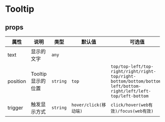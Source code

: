 # Tooltip

## props

| 属性     | 说明              | 类型     | 默认值                | 可选值                                                       |
| -------- | ----------------- | -------- | --------------------- | ------------------------------------------------------------ |
| text     | 显示的文字        | `any`    | ` `                   |                                                              |
| position | Tooltip显示的位置 | `string` | `top`                 | `top/top-left/top-right/right/right-top/right-bottom/bottom/bottom-left/bottom-right/left/left-top/left-bottom` |
| trigger  | 触发显示方式      | `string` | `hover/click(移动端)` | `click/hover(web有效)/focus(web有效)`                        |